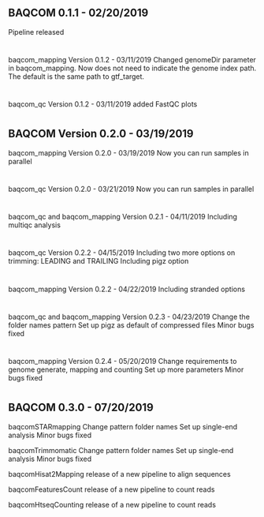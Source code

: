##  BAQCOM 0.1.1 - 02/20/2019 
  Pipeline released
  <h1></h1>
 baqcom_mapping Version 0.1.2 - 03/11/2019 
  Changed genomeDir parameter in baqcom_mapping. Now does not need to indicate the genome index path. The default is the same path to gtf_target.
 <h1></h1>
 baqcom_qc Version 0.1.2 - 03/11/2019 
  added FastQC plots
<h1></h1>
<h1></h1>

##  BAQCOM Version 0.2.0 - 03/19/2019 
 baqcom_mapping Version 0.2.0 - 03/19/2019 
  Now you can run samples in parallel 
<h1></h1>
 baqcom_qc Version 0.2.0 - 03/21/2019 
  Now you can run samples in parallel 
<h1></h1>
 baqcom_qc and baqcom_mapping Version 0.2.1 - 04/11/2019 
  Including multiqc analysis 
<h1></h1>
 baqcom_qc Version 0.2.2 - 04/15/2019 
  Including two more options on trimming: LEADING and TRAILING 
  Including pigz option
<h1></h1>
 baqcom_mapping Version 0.2.2 - 04/22/2019 
  Including stranded options 
  
<h1></h1>
 baqcom_qc and baqcom_mapping Version 0.2.3 - 04/23/2019 
  Change the folder names pattern
  Set up pigz as default of compressed files
  Minor bugs fixed
  
<h1></h1>
 baqcom_mapping Version 0.2.4 - 05/20/2019 
  Change requirements to genome generate, mapping and counting
  Set up more parameters
  Minor bugs fixed
  
<h1></h1>
<h1></h1>

##  BAQCOM 0.3.0 - 07/20/2019
baqcomSTARmapping
  Change pattern folder names
  Set up single-end analysis
  Minor bugs fixed
  
 baqcomTrimmomatic 
  Change pattern folder names
  Set up single-end analysis
  Minor bugs fixed
  
 baqcomHisat2Mapping 
  release of a new pipeline to align sequences
  
 baqcomFeaturesCount 
  release of a new pipeline to count reads 
  
   baqcomHtseqCounting 
  release of a new pipeline to count reads 
  
